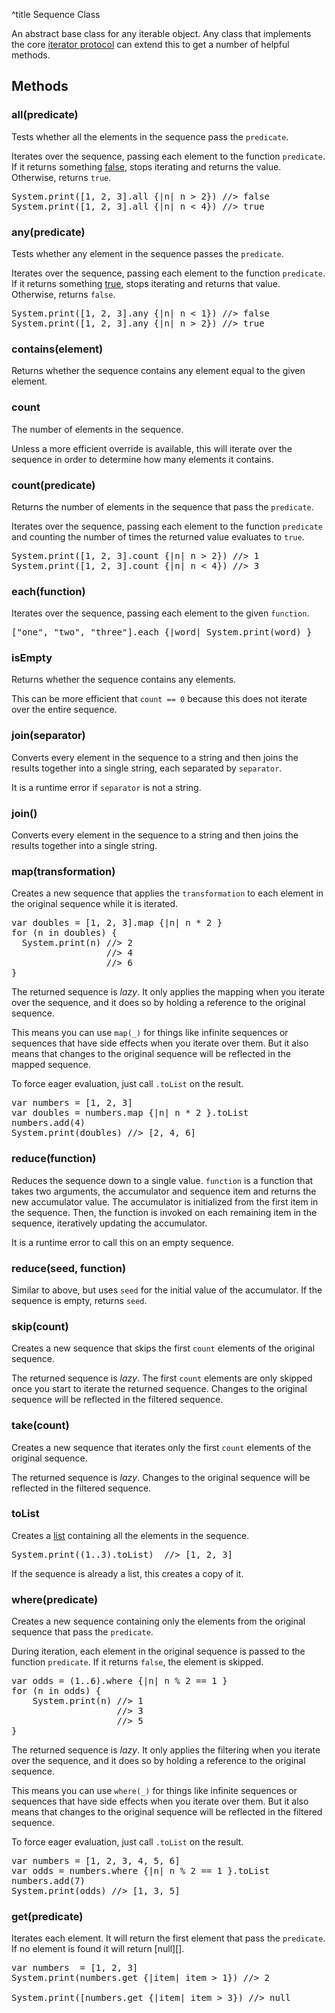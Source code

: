 ^title Sequence Class

An abstract base class for any iterable object. Any class that implements the
core [iterator protocol][] can extend this to get a number of helpful methods.

[iterator protocol]: ../../control-flow.html#the-iterator-protocol

## Methods

### **all**(predicate)

Tests whether all the elements in the sequence pass the `predicate`.

Iterates over the sequence, passing each element to the function `predicate`.
If it returns something [false](../control-flow.html#truth), stops iterating
and returns the value. Otherwise, returns `true`.

<pre class="snippet">
System.print([1, 2, 3].all {|n| n > 2}) //> false
System.print([1, 2, 3].all {|n| n < 4}) //> true
</pre>

### **any**(predicate)

Tests whether any element in the sequence passes the `predicate`.

Iterates over the sequence, passing each element to the function `predicate`.
If it returns something [true][], stops iterating and
returns that value. Otherwise, returns `false`.

[true]: ../../control-flow.html#truth

<pre class="snippet">
System.print([1, 2, 3].any {|n| n < 1}) //> false
System.print([1, 2, 3].any {|n| n > 2}) //> true
</pre>

### **contains**(element)

Returns whether the sequence contains any element equal to the given element.

### **count**

The number of elements in the sequence.

Unless a more efficient override is available, this will iterate over the
sequence in order to determine how many elements it contains.

### **count**(predicate)

Returns the number of elements in the sequence that pass the `predicate`.

Iterates over the sequence, passing each element to the function `predicate`
and counting the number of times the returned value evaluates to `true`.

<pre class="snippet">
System.print([1, 2, 3].count {|n| n > 2}) //> 1
System.print([1, 2, 3].count {|n| n < 4}) //> 3
</pre>

### **each**(function)

Iterates over the sequence, passing each element to the given `function`.

<pre class="snippet">
["one", "two", "three"].each {|word| System.print(word) }
</pre>

### **isEmpty**

Returns whether the sequence contains any elements.

This can be more efficient that `count == 0` because this does not iterate over
the entire sequence.

### **join**(separator)

Converts every element in the sequence to a string and then joins the results
together into a single string, each separated by `separator`.

It is a runtime error if `separator` is not a string.

### **join**()

Converts every element in the sequence to a string and then joins the results
together into a single string.

### **map**(transformation)

Creates a new sequence that applies the `transformation` to each element in the
original sequence while it is iterated.

<pre class="snippet">
var doubles = [1, 2, 3].map {|n| n * 2 }
for (n in doubles) {
  System.print(n) //> 2
                  //> 4
                  //> 6
}
</pre>

The returned sequence is *lazy*. It only applies the mapping when you iterate
over the sequence, and it does so by holding a reference to the original
sequence.

This means you can use `map(_)` for things like infinite sequences or sequences
that have side effects when you iterate over them. But it also means that
changes to the original sequence will be reflected in the mapped sequence.

To force eager evaluation, just call `.toList` on the result.

<pre class="snippet">
var numbers = [1, 2, 3]
var doubles = numbers.map {|n| n * 2 }.toList
numbers.add(4)
System.print(doubles) //> [2, 4, 6]
</pre>

### **reduce**(function)

Reduces the sequence down to a single value. `function` is a function that
takes two arguments, the accumulator and sequence item and returns the new
accumulator value. The accumulator is initialized from the first item in the
sequence. Then, the function is invoked on each remaining item in the sequence,
iteratively updating the accumulator.

It is a runtime error to call this on an empty sequence.

### **reduce**(seed, function)

Similar to above, but uses `seed` for the initial value of the accumulator. If
the sequence is empty, returns `seed`.

### **skip**(count)

Creates a new sequence that skips the first `count` elements of the original
sequence.

The returned sequence is *lazy*. The first `count` elements are only skipped
once you start to iterate the returned sequence. Changes to the original
sequence will be reflected in the filtered sequence.

### **take**(count)

Creates a new sequence that iterates only the first `count` elements of the
original sequence.

The returned sequence is *lazy*. Changes to the original sequence will be
reflected in the filtered sequence.

### **toList**

Creates a [list][] containing all the elements in the sequence.

[list]: list.html

<pre class="snippet">
System.print((1..3).toList)  //> [1, 2, 3]
</pre>

If the sequence is already a list, this creates a copy of it.

### **where**(predicate)

Creates a new sequence containing only the elements from the original sequence
that pass the `predicate`.

During iteration, each element in the original sequence is passed to the
function `predicate`. If it returns `false`, the element is skipped.

<pre class="snippet">
var odds = (1..6).where {|n| n % 2 == 1 }
for (n in odds) {
    System.print(n) //> 1
                    //> 3
                    //> 5
}
</pre>

The returned sequence is *lazy*. It only applies the filtering when you iterate
over the sequence, and it does so by holding a reference to the original
sequence.

This means you can use `where(_)` for things like infinite sequences or
sequences that have side effects when you iterate over them. But it also means
that changes to the original sequence will be reflected in the filtered
sequence.

To force eager evaluation, just call `.toList` on the result.

<pre class="snippet">
var numbers = [1, 2, 3, 4, 5, 6]
var odds = numbers.where {|n| n % 2 == 1 }.toList
numbers.add(7)
System.print(odds) //> [1, 3, 5]
</pre>

### **get**(predicate)

Iterates each element. It will return the first element that pass the `predicate`.
If no element is found it will return [null][].

<pre class="snippet">
var numbers  = [1, 2, 3]
System.print(numbers.get {|item| item > 1}) //> 2

System.print([numbers.get {|item| item > 3}) //> null
</pre>